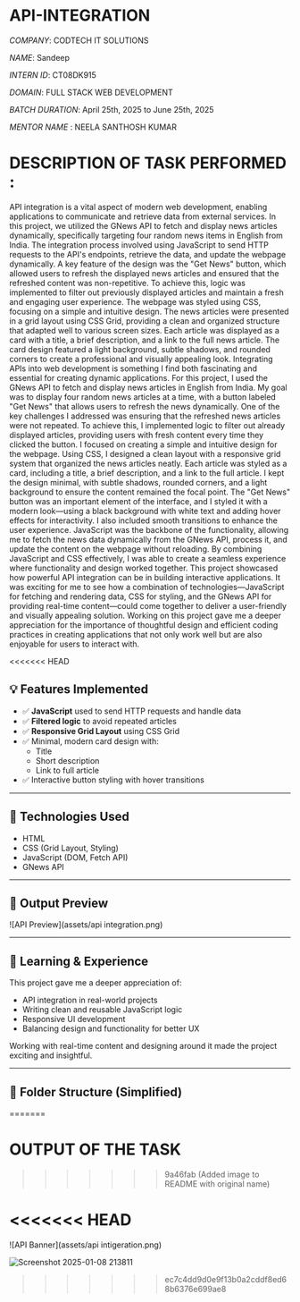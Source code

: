# API-INTEGRATION

*COMPANY*: CODTECH IT SOLUTIONS

*NAME*: Sandeep

*INTERN ID*: CT08DK915

*DOMAIN*: FULL STACK WEB DEVELOPMENT

*BATCH DURATION*: April 25th, 2025 to June 25th, 2025

*MENTOR NAME* : NEELA SANTHOSH KUMAR

# DESCRIPTION OF TASK PERFORMED : 
API integration is a vital aspect of modern web development, enabling applications to communicate and retrieve data from external services. In this project, we utilized the GNews API to fetch and display news articles dynamically, specifically targeting four random news items in English from India. The integration process involved using JavaScript to send HTTP requests to the API's endpoints, retrieve the data, and update the webpage dynamically. A key feature of the design was the "Get News" button, which allowed users to refresh the displayed news articles and ensured that the refreshed content was non-repetitive. To achieve this, logic was implemented to filter out previously displayed articles and maintain a fresh and engaging user experience. The webpage was styled using CSS, focusing on a simple and intuitive design. The news articles were presented in a grid layout using CSS Grid, providing a clean and organized structure that adapted well to various screen sizes. Each article was displayed as a card with a title, a brief description, and a link to the full news article. The card design featured a light background, subtle shadows, and rounded corners to create a professional and visually appealing look.
Integrating APIs into web development is something I find both fascinating and essential for creating dynamic applications. For this project, I used the GNews API to fetch and display news articles in English from India. My goal was to display four random news articles at a time, with a button labeled "Get News" that allows users to refresh the news dynamically. One of the key challenges I addressed was ensuring that the refreshed news articles were not repeated. To achieve this, I implemented logic to filter out already displayed articles, providing users with fresh content every time they clicked the button. I focused on creating a simple and intuitive design for the webpage. Using CSS, I designed a clean layout with a responsive grid system that organized the news articles neatly. Each article was styled as a card, including a title, a brief description, and a link to the full article. I kept the design minimal, with subtle shadows, rounded corners, and a light background to ensure the content remained the focal point. The "Get News" button was an important element of the interface, and I styled it with a modern look—using a black background with white text and adding hover effects for interactivity. I also included smooth transitions to enhance the user experience. 
JavaScript was the backbone of the functionality, allowing me to fetch the news data dynamically from the GNews API, process it, and update the content on the webpage without reloading. By combining JavaScript and CSS effectively, I was able to create a seamless experience where functionality and design worked together. This project showcased how powerful API integration can be in building interactive applications. It was exciting for me to see how a combination of technologies—JavaScript for fetching and rendering data, CSS for styling, and the GNews API for providing real-time content—could come together to deliver a user-friendly and visually appealing solution. Working on this project gave me a deeper appreciation for the importance of thoughtful design and efficient coding practices in creating applications that not only work well but are also enjoyable for users to interact with.

<<<<<<< HEAD
## 💡 Features Implemented

- ✅ **JavaScript** used to send HTTP requests and handle data
- ✅ **Filtered logic** to avoid repeated articles
- ✅ **Responsive Grid Layout** using CSS Grid
- ✅ Minimal, modern card design with:
  - Title
  - Short description
  - Link to full article
- ✅ Interactive button styling with hover transitions

---

## 🎯 Technologies Used

- HTML  
- CSS (Grid Layout, Styling)  
- JavaScript (DOM, Fetch API)  
- GNews API

---

## 📸 Output Preview

![API Preview](assets/api integration.png)

---

## 🧠 Learning & Experience

This project gave me a deeper appreciation of:

- API integration in real-world projects
- Writing clean and reusable JavaScript logic
- Responsive UI development
- Balancing design and functionality for better UX

Working with real-time content and designing around it made the project exciting and insightful.

---

## 📂 Folder Structure (Simplified)
=======
# OUTPUT OF THE TASK
>>>>>>> 9a46fab (Added image to README with original name)

<<<<<<< HEAD
=======
![API Banner](assets/api  intigeration.png)

![Screenshot 2025-01-08 213811](https://github.com/user-attachments/assets/60a6a147-8e1c-4a50-9d7b-bfb277eeba25)
>>>>>>> ec7c4dd9d0e9f13b0a2cddf8ed68b6376e699ae8
